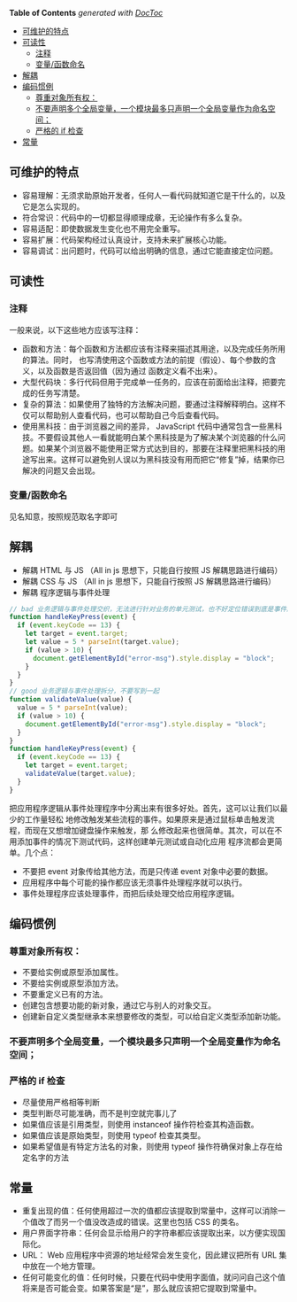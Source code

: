<!-- START doctoc generated TOC please keep comment here to allow auto update -->
<!-- DON'T EDIT THIS SECTION, INSTEAD RE-RUN doctoc TO UPDATE -->
**Table of Contents**  *generated with [DocToc](https://github.com/thlorenz/doctoc)*

- [可维护的特点](#%E5%8F%AF%E7%BB%B4%E6%8A%A4%E7%9A%84%E7%89%B9%E7%82%B9)
- [可读性](#%E5%8F%AF%E8%AF%BB%E6%80%A7)
  - [注释](#%E6%B3%A8%E9%87%8A)
  - [变量/函数命名](#%E5%8F%98%E9%87%8F%E5%87%BD%E6%95%B0%E5%91%BD%E5%90%8D)
- [解耦](#%E8%A7%A3%E8%80%A6)
- [编码惯例](#%E7%BC%96%E7%A0%81%E6%83%AF%E4%BE%8B)
  - [尊重对象所有权：](#%E5%B0%8A%E9%87%8D%E5%AF%B9%E8%B1%A1%E6%89%80%E6%9C%89%E6%9D%83)
  - [不要声明多个全局变量，一个模块最多只声明一个全局变量作为命名空间；](#%E4%B8%8D%E8%A6%81%E5%A3%B0%E6%98%8E%E5%A4%9A%E4%B8%AA%E5%85%A8%E5%B1%80%E5%8F%98%E9%87%8F%E4%B8%80%E4%B8%AA%E6%A8%A1%E5%9D%97%E6%9C%80%E5%A4%9A%E5%8F%AA%E5%A3%B0%E6%98%8E%E4%B8%80%E4%B8%AA%E5%85%A8%E5%B1%80%E5%8F%98%E9%87%8F%E4%BD%9C%E4%B8%BA%E5%91%BD%E5%90%8D%E7%A9%BA%E9%97%B4)
  - [严格的 if 检查](#%E4%B8%A5%E6%A0%BC%E7%9A%84-if-%E6%A3%80%E6%9F%A5)
- [常量](#%E5%B8%B8%E9%87%8F)

<!-- END doctoc generated TOC please keep comment here to allow auto update -->

## 可维护的特点

- 容易理解：无须求助原始开发者，任何人一看代码就知道它是干什么的，以及它是怎么实现的。
- 符合常识：代码中的一切都显得顺理成章，无论操作有多么复杂。
- 容易适配：即使数据发生变化也不用完全重写。
- 容易扩展：代码架构经过认真设计，支持未来扩展核心功能。
- 容易调试：出问题时，代码可以给出明确的信息，通过它能直接定位问题。

## 可读性

### 注释

一般来说，以下这些地方应该写注释：

- 函数和方法：每个函数和方法都应该有注释来描述其用途，以及完成任务所用的算法。同时，
  也写清使用这个函数或方法的前提（假设）、每个参数的含义，以及函数是否返回值（因为通过
  函数定义看不出来）。
- 大型代码块：多行代码但用于完成单一任务的，应该在前面给出注释，把要完成的任务写清楚。
- 复杂的算法：如果使用了独特的方法解决问题，要通过注释解释明白。这样不仅可以帮助别人查看代码，也可以帮助自己今后查看代码。
- 使用黑科技：由于浏览器之间的差异， JavaScript 代码中通常包含一些黑科技。不要假设其他人一看就能明白某个黑科技是为了解决某个浏览器的什么问题。如果某个浏览器不能使用正常方式达到目的，那要在注释里把黑科技的用途写出来。这样可以避免别人误以为黑科技没有用而把它“修复”掉，结果你已解决的问题又会出现。

### 变量/函数命名

见名知意，按照规范取名字即可

## 解耦

- 解耦 HTML 与 JS （All in js 思想下，只能自行按照 JS 解耦思路进行编码）
- 解耦 CSS 与 JS （All in js 思想下，只能自行按照 JS 解耦思路进行编码）
- 解耦 程序逻辑与事件处理

```js
// bad 业务逻辑与事件处理交织，无法进行针对业务的单元测试，也不好定位错误到底是事件触发还是业务自身有问题
function handleKeyPress(event) {
  if (event.keyCode == 13) {
    let target = event.target;
    let value = 5 * parseInt(target.value);
    if (value > 10) {
      document.getElementById("error-msg").style.display = "block";
    }
  }
}
// good 业务逻辑与事件处理拆分，不要写到一起
function validateValue(value) {
  value = 5 * parseInt(value);
  if (value > 10) {
    document.getElementById("error-msg").style.display = "block";
  }
}
function handleKeyPress(event) {
  if (event.keyCode == 13) {
    let target = event.target;
    validateValue(target.value);
  }
}
```

把应用程序逻辑从事件处理程序中分离出来有很多好处。首先，这可以让我们以最少的工作量轻松
地修改触发某些流程的事件。如果原来是通过鼠标单击触发流程，而现在又想增加键盘操作来触发，那
么修改起来也很简单。其次，可以在不用添加事件的情况下测试代码，这样创建单元测试或自动化应用
程序流都会更简单。几个点：

- 不要把 event 对象传给其他方法，而是只传递 event 对象中必要的数据。
- 应用程序中每个可能的操作都应该无须事件处理程序就可以执行。
- 事件处理程序应该处理事件，而把后续处理交给应用程序逻辑。

## 编码惯例

### 尊重对象所有权：

- 不要给实例或原型添加属性。
- 不要给实例或原型添加方法。
- 不要重定义已有的方法。
- 创建包含想要功能的新对象，通过它与别人的对象交互。
- 创建新自定义类型继承本来想要修改的类型，可以给自定义类型添加新功能。

### 不要声明多个全局变量，一个模块最多只声明一个全局变量作为命名空间；

### 严格的 if 检查

- 尽量使用严格相等判断
- 类型判断尽可能准确，而不是判空就完事儿了
- 如果值应该是引用类型，则使用 instanceof 操作符检查其构造函数。
- 如果值应该是原始类型，则使用 typeof 检查其类型。
- 如果希望值是有特定方法名的对象，则使用 typeof 操作符确保对象上存在给定名字的方法

## 常量

- 重复出现的值：任何使用超过一次的值都应该提取到常量中，这样可以消除一个值改了而另一个值没改造成的错误。这里也包括 CSS 的类名。
- 用户界面字符串：任何会显示给用户的字符串都应该提取出来，以方便实现国际化。
- URL： Web 应用程序中资源的地址经常会发生变化，因此建议把所有 URL 集中放在一个地方管理。
- 任何可能变化的值：任何时候，只要在代码中使用字面值，就问问自己这个值将来是否可能会变。如果答案是“是”，那么就应该把它提取到常量中。
